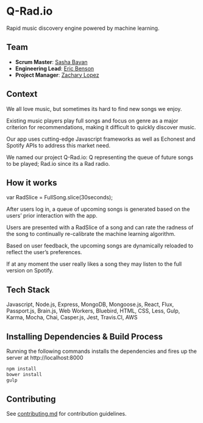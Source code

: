 # Q-Rad.io

Rapid music discovery engine powered by machine learning. 

## Team

  - __Scrum Master__: [Sasha Bayan](https://github.com/SashaBayan)
  - __Engineering Lead__: [Eric Benson](https://github.com/ericbenson)
  - __Project Manager__: [Zachary Lopez](https://github.com/zdlopez)

## Context

We all love music, but sometimes its hard to find new songs we enjoy. 

Existing music players play full songs and focus on genre as a major criterion for recommendations,  making it difficult to quickly discover music. 

Our app uses cutting-edge Javascript frameworks as well as Echonest and Spotify APIs to address this market need. 

We named our project Q-Rad.io: Q representing the queue of future songs to be played; Rad.io since its a Rad radio.

## How it works

var RadSlice = FullSong.slice(30seconds);

After users log in, a queue of upcoming songs is generated based on the users’ prior interaction with the app. 

Users are presented with a RadSlice of a song and can rate the radness of the song to continually re-calibrate the machine learning algorithm. 

Based on user feedback, the upcoming songs are dynamically reloaded to reflect the user’s preferences. 

If at any moment the user really likes a song they may listen to the full version on Spotify. 

## Tech Stack

Javascript, Node.js, Express, MongoDB, Mongoose.js, React, Flux, Passport.js, Brain.js, Web Workers, Bluebird, HTML, CSS, Less, Gulp, Karma, Mocha, Chai, Casper.js, Jest, Travis.CI, AWS

## Installing Dependencies & Build Process

Running the following commands installs the dependencies and fires up the server at http://localhost:8000

```bash
npm install
bower install
gulp
```

## Contributing

See [contributing.md](contributing.md) for contribution guidelines.
